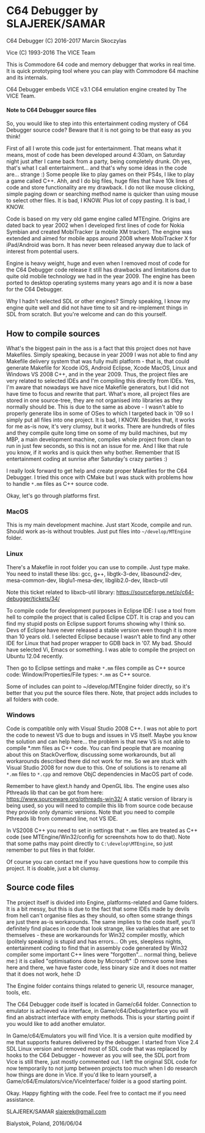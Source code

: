 # C64 Debugger by SLAJEREK/SAMAR

C64 Debugger (C) 2016-2017 Marcin Skoczylas

Vice (C) 1993-2016 The VICE Team

This is Commodore 64 code and memory debugger that works in real time.
It is quick prototyping tool where you can play with Commodore 64 machine
and its internals.

C64 Debugger embeds VICE v3.1 C64 emulation engine created by The VICE Team.

#### Note to C64 Debugger source files

So, you would like to step into this entertainment coding mystery of C64
Debugger source code? Beware that it is not going to be that easy as you
think!

First of all I wrote this code just for entertainment. That means what it
means, most of code has been developed around 4:30am, on Saturday night
just after I came back from a party, being completely drunk. Oh yes,
that's what I call entertainment... and that's why some ideas in the code
are... strange :) Some people like to play games on their PS4s, I like to
play a game called C++. Ahh, and I do big files, huge files that have 10k
lines of code and store functionality are my drawback. I do not like
mouse clicking, simple paging down or searching method name is quicker
than using mouse to select other files. It is bad, I KNOW. Plus lot of
copy pasting. It is bad, I KNOW.

Code is based on my very old game engine called MTEngine. Origins are
dated back to year 2002 when I developed first lines of code for Nokia
Symbian and created MobiTracker (a mobile XM tracker). The engine was
extended and aimed for mobile apps around 2008 where MobiTracker X for
iPad/Android was born. It has never been released anyway due to lack of
interest from potential users.

Engine is heavy weight, huge and even when I removed most of code for the
C64 Debugger code release it still has drawbacks and limitations due to
quite old mobile technology we had in the year 2009. The engine has been
ported to desktop operating systems many years ago and it is now a base
for the C64 Debugger.

Why I hadn't selected SDL or other engines? Simply speaking, I know my
engine quite well and did not have time to sit and re-implement things in
SDL from scratch. But you're welcome and can do this yourself.

## How to compile sources

What's the biggest pain in the ass is a fact that this project does not
have Makefiles. Simply speaking, because in year 2009 I was not able to
find any Makefile delivery system that was fully multi platform - that
is, that could generate Makefile for Xcode iOS, Android Eclipse, Xcode
MacOS, Linux and Windows VS 2008 C++, and in the year 2009. Thus, the
project files are very related to selected IDEs and I'm compiling this
directly from IDEs. Yes, I'm aware that nowadays we have nice Makefile
generators, but I did not have time to focus and rewrite that part.
What's more, all project files are stored in one source-tree, they are
not organised into libraries as they normally should be. This is due to
the same as above - I wasn't able to properly generate libs in some of
OSes to which I targeted back in '09 so I simply put all files into one
project. It is bad, I KNOW. Besides that, it works for me as-is now, it's
very clumsy, but it works. There are hundreds of files and they compile
quite long time on some of my build machines, but my MBP, a main
development machine, compiles whole project from clean to run in just few
seconds, so this is not an issue for me. And I like that rule you know,
if it works and is quick then why bother. Remember that IS entertainment
coding at sunrise after Saturday's crazy parties :)

I really look forward to get help and create proper Makefiles for the C64
Debugger. I tried this once with CMake but I was stuck with problems how
to handle `*.mm` files as C++ source code.

Okay, let's go through platforms first.

### MacOS

This is my main development machine. Just start Xcode, compile and run.
Should work as-is without troubles. Just put files into
`~/develop/MTEngine` folder.

### Linux

There's a Makefile in root folder you can use to compile. Just type make.
You need to install these libs: gcc, g++, libgtk-3-dev, libasound2-dev,
mesa-common-dev, libglu1-mesa-dev, libglib2.0-dev, libxcb-util

Note this ticket related to libxcb-util library:
https://sourceforge.net/p/c64-debugger/tickets/34/

To compile code for development purposes in Eclipse IDE:
I use a tool from hell to compile the project that is called Eclipse CDT.
It is crap and you can find my stupid posts on Eclipse support forums
showing why I think so. Devs of Eclipse have never released a stable
version even though it is more than 10 years old. I selected Eclipse
because I wasn't able to find any other IDE for Linux that had proper
wrapper to GDB back in '07. My bad. Should have selected Vi, Emacs or
something. I was able to compile the project on Ubuntu 12.04 recently.

Then go to Eclipse settings and make `*.mm` files compile as C++ source
code: Window/Properties/File types: `*.mm` as C++ source.

Some of includes can point to ~/develop/MTEngine folder directly, so it's
better that you put the source files there. Note, that project adds
includes to all folders with code.

### Windows

Code is compatible only with Visual Studio 2008 C++. I was not able to
port the code to newest VS due to bugs and issues in VS itself. Maybe you
know the solution and can help here... the problem is that new VS is not
able to compile *.mm files as C++ code. You can find people that are
moaning about this on StackOverflow, discussing some workarounds, but all
workarounds described there did not work for me. So we are stuck with
Visual Studio 2008 for now due to this. One of solutions is to rename all
`*.mm` files to `*.cpp` and remove ObjC dependencies in MacOS part of code.

Remember to have glext.h handy and OpenGL libs. The engine uses also
Pthreads lib that can be got from here: https://www.sourceware.org/pthreads-win32/
A static version of library is being used, so you will need to compile
this lib from source code because they provide only dynamic versions.
Note that you need to compile Pthreads lib from command line, not VS IDE.

In VS2008 C++ you need to set in settings that `*.mm` files are treated as
C++ code (see MTEngine/Win32/config for screenshots how to do that). Note
that some paths may point directly to `C:\develop\MTEngine`, so just
remember to put files in that folder.

Of course you can contact me if you have questions how to compile this
project. It is doable, just a bit clumsy.

## Source code files

The project itself is divided into Engine, platforms-related and Game
folders. It is a bit messy, but this is due to the fact that some IDEs
made by devils from hell can't organise files as they should, so often
some strange things are just there as-is workarounds. The same implies to
the code itself, you'll definitely find places in code that look strange,
like variables that are set to themselves - these are workarounds for
Win32 compiler mostly, which (politely speaking) is stupid and has
errors... Oh yes, sleepless nights, entertainment coding to find that in
assembly code generated by Win32 compiler some important C++ lines were
"forgotten"... normal thing, believe me:) it is called "optimisations
done by Microsoft" :D remove some lines here and there, we have faster
code, less binary size and it does not matter that it does not work, hehe
:D

The Engine folder contains things related to generic UI, resource
manager, tools, etc.

The C64 Debugger code itself is located in Game/c64 folder. Connection to
emulator is achieved via interface, in Game/c64/DebugInterface you will
find an abstract interface with empty methods. This is your starting
point if you would like to add another emulator.

In Game/c64/Emulators you will find Vice. It is a version quite modified
by me that supports features delivered by the debugger. I started from
Vice 2.4 SDL Linux version and removed most of SDL code that was replaced
by hooks to the C64 Debugger - however as you will see, the SDL port from
Vice is still there, just mostly commented out. I left the original SDL
code for now temporarily to not jump between projects too much when I do
research how things are done in Vice. If you'd like to learn yourself, a
Game/c64/Emulators/vice/ViceInterface/ folder is a good starting point.

Okay. Happy fighting with the code. Feel free to contact me if you need
assistance.

SLAJEREK/SAMAR
slajerek@gmail.com

Bialystok, Poland, 2016/06/04

